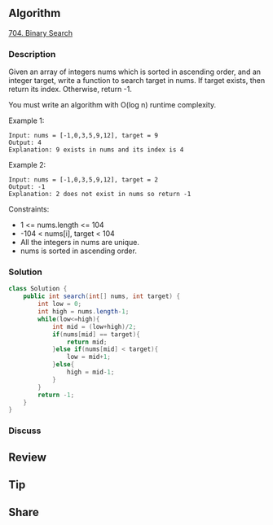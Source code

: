 ## Algorithm

[704. Binary Search](https://leetcode.com/problems/binary-search)

### Description

Given an array of integers nums which is sorted in ascending order, and an integer target, write a function to search target in nums. If target exists, then return its index. Otherwise, return -1.

You must write an algorithm with O(log n) runtime complexity.

Example 1:

```
Input: nums = [-1,0,3,5,9,12], target = 9
Output: 4
Explanation: 9 exists in nums and its index is 4
```

Example 2:

```
Input: nums = [-1,0,3,5,9,12], target = 2
Output: -1
Explanation: 2 does not exist in nums so return -1
```

Constraints:

- 1 <= nums.length <= 104
- -104 < nums[i], target < 104
- All the integers in nums are unique.
- nums is sorted in ascending order.

### Solution

```java
class Solution {
    public int search(int[] nums, int target) {
        int low = 0;
        int high = nums.length-1;
        while(low<=high){
            int mid = (low+high)/2;
            if(nums[mid] == target){
                return mid;
            }else if(nums[mid] < target){
                low = mid+1;
            }else{
                high = mid-1;
            }
        }
        return -1;
    }
}
```

### Discuss

## Review


## Tip


## Share
